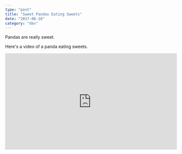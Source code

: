 ```yaml
---
type: "post"
title: "Sweet Pandas Eating Sweets"
date: "2017-08-10"
category: "dev"
---
```


Pandas are really sweet.

Here's a video of a panda eating sweets.

<iframe width="560" height="315" src="https://www.youtube.com/embed/4n0xNbfJLR8" frameborder="0" allowfullscreen></iframe>
